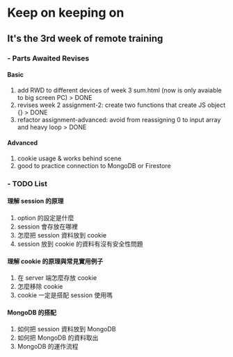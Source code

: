 # Keep on keeping on

## It's the 3rd week of remote training

### - Parts Awaited Revises

#### Basic

1. add RWD to different devices of week 3 sum.html (now is only avaiable to big screen PC) > DONE
2. revises week 2 assignment-2: create two functions that create JS object {} > DONE
3. refactor assignment-advanced: avoid from reassigning 0 to input array and heavy loop > DONE

#### Advanced

1. cookie usage & works behind scene
2. good to practice connection to MongoDB or Firestore

### - TODO List

#### 理解 session 的原理

1. option 的設定是什麼
2. session 會存放在哪裡
3. 怎麼把 session 資料放到 cookie
4. session 放到 cookie 的資料有沒有安全性問題

#### 理解 cookie 的原理與常見實用例子

1. 在 server 端怎麼存放 cookie
2. 怎麼移除 cookie
3. cookie 一定是搭配 session 使用嗎

#### MongoDB 的搭配

1. 如何把 session 資料放到 MongoDB
2. 如何把 MongoDB 的資料取出
3. MongoDB 的運作流程
